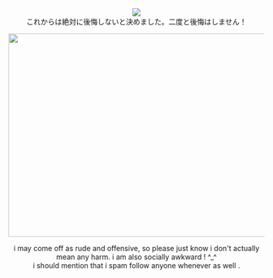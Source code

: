 <p align="center">
<img src="https://komarev.com/ghpvc/?username=mesmering&label=mesmers!&color=a2c6d4">
<br> これからは絶対に後悔しないと決めました。二度と後悔はしません！
</p>

<p align="center">
 <img src="https://github.com/user-attachments/assets/338b365e-5295-4627-aab9-c961e1bae5a3" width="600" height="400" />
</p>

<p align="center">
i may come off as rude and offensive, so please just know i don't actually mean any harm. i am also socially awkward ! ^_^
</br>
i should mention that i spam follow anyone whenever as well .
</p>
